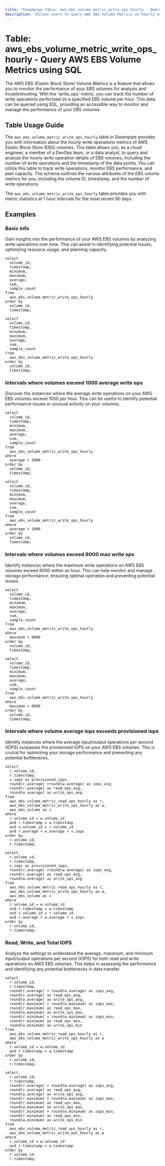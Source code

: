 ```yaml
---
title: "Steampipe Table: aws_ebs_volume_metric_write_ops_hourly - Query AWS EBS Volume Metrics using SQL"
description: "Allows users to query AWS EBS Volume Metrics on hourly write operations."
---
```


# Table: aws_ebs_volume_metric_write_ops_hourly - Query AWS EBS Volume Metrics using SQL

The AWS EBS (Elastic Block Store) Volume Metrics is a feature that allows you to monitor the performance of your EBS volumes for analysis and troubleshooting. With the 'write_ops' metric, you can track the number of write operations performed on a specified EBS volume per hour. This data can be queried using SQL, providing an accessible way to monitor and manage the performance of your EBS volumes.

## Table Usage Guide

The `aws_ebs_volume_metric_write_ops_hourly` table in Steampipe provides you with information about the hourly write operations metrics of AWS Elastic Block Store (EBS) volumes. This table allows you, as a cloud engineer, a member of a DevOps team, or a data analyst, to query and analyze the hourly write operation details of EBS volumes, including the number of write operations and the timestamp of the data points. You can utilize this table to track write operations, monitor EBS performance, and plan capacity. The schema outlines the various attributes of the EBS volume metrics for you, including the volume ID, timestamp, and the number of write operations.

The `aws_ebs_volume_metric_write_ops_hourly` table provides you with metric statistics at 1 hour intervals for the most recent 60 days.

## Examples

### Basic info
Gain insights into the performance of your AWS EBS volumes by analyzing write operations over time. This can assist in identifying potential issues, optimizing resource usage, and planning capacity.

```sql+postgres
select
  volume_id,
  timestamp,
  minimum,
  maximum,
  average,
  sum,
  sample_count
from
  aws_ebs_volume_metric_write_ops_hourly
order by
  volume_id,
  timestamp;
```

```sql+sqlite
select
  volume_id,
  timestamp,
  minimum,
  maximum,
  average,
  sum,
  sample_count
from
  aws_ebs_volume_metric_write_ops_hourly
order by
  volume_id,
  timestamp;
```

### Intervals where volumes exceed 1000 average write ops
Discover the instances where the average write operations on your AWS EBS volumes exceed 1000 per hour. This can be useful to identify potential performance issues or unusual activity on your volumes.

```sql+postgres
select
  volume_id,
  timestamp,
  minimum,
  maximum,
  average,
  sum,
  sample_count
from
  aws_ebs_volume_metric_write_ops_hourly
where
  average > 1000
order by
  volume_id,
  timestamp;
```

```sql+sqlite
select
  volume_id,
  timestamp,
  minimum,
  maximum,
  average,
  sum,
  sample_count
from
  aws_ebs_volume_metric_write_ops_hourly
where
  average > 1000
order by
  volume_id,
  timestamp;
```


### Intervals where volumes exceed 8000 max write ops
Identify instances where the maximum write operations on AWS EBS volumes exceed 8000 within an hour. This can help monitor and manage storage performance, ensuring optimal operation and preventing potential issues.

```sql+postgres
select
  volume_id,
  timestamp,
  minimum,
  maximum,
  average,
  sum,
  sample_count
from
  aws_ebs_volume_metric_write_ops_hourly
where
  maximum > 8000
order by
  volume_id,
  timestamp;
```

```sql+sqlite
select
  volume_id,
  timestamp,
  minimum,
  maximum,
  average,
  sum,
  sample_count
from
  aws_ebs_volume_metric_write_ops_hourly
where
  maximum > 8000
order by
  volume_id,
  timestamp;
```

### Intervals where volume average iops exceeds provisioned iops
Identify instances where the average input/output operations per second (IOPS) surpasses the provisioned IOPS on your AWS EBS volumes. This is crucial for optimizing your storage performance and preventing any potential bottlenecks.

```sql+postgres
select 
  r.volume_id,
  r.timestamp,
  v.iops as provisioned_iops,
  round(r.average) +round(w.average) as iops_avg,
  round(r.average) as read_ops_avg,
  round(w.average) as write_ops_avg
from 
  aws_ebs_volume_metric_read_ops_hourly as r,
  aws_ebs_volume_metric_write_ops_hourly as w,
  aws_ebs_volume as v
where 
  r.volume_id = w.volume_id
  and r.timestamp = w.timestamp
  and v.volume_id = r.volume_id 
  and r.average + w.average > v.iops
order by
  r.volume_id,
  r.timestamp;
```

```sql+sqlite
select 
  r.volume_id,
  r.timestamp,
  v.iops as provisioned_iops,
  round(r.average) +round(w.average) as iops_avg,
  round(r.average) as read_ops_avg,
  round(w.average) as write_ops_avg
from 
  aws_ebs_volume_metric_read_ops_hourly as r,
  aws_ebs_volume_metric_write_ops_hourly as w,
  aws_ebs_volume as v
where 
  r.volume_id = w.volume_id
  and r.timestamp = w.timestamp
  and v.volume_id = r.volume_id 
  and r.average + w.average > v.iops
order by
  r.volume_id,
  r.timestamp;
```


### Read, Write, and Total IOPS
Analyze the settings to understand the average, maximum, and minimum input/output operations per second (IOPS) for both read and write operations on AWS EBS volumes. This helps in assessing the performance and identifying any potential bottlenecks in data transfer.

```sql+postgres
select 
  r.volume_id,
  r.timestamp,
  round(r.average) + round(w.average) as iops_avg,
  round(r.average) as read_ops_avg,
  round(w.average) as write_ops_avg,
  round(r.maximum) + round(w.maximum) as iops_max,
  round(r.maximum) as read_ops_max,
  round(w.maximum) as write_ops_max,
  round(r.minimum) + round(w.minimum) as iops_min,
  round(r.minimum) as read_ops_min,
  round(w.minimum) as write_ops_min
from 
  aws_ebs_volume_metric_read_ops_hourly as r,
  aws_ebs_volume_metric_write_ops_hourly as w
where 
  r.volume_id = w.volume_id
  and r.timestamp = w.timestamp
order by
  r.volume_id,
  r.timestamp;
```

```sql+sqlite
select 
  r.volume_id,
  r.timestamp,
  round(r.average) + round(w.average) as iops_avg,
  round(r.average) as read_ops_avg,
  round(w.average) as write_ops_avg,
  round(r.maximum) + round(w.maximum) as iops_max,
  round(r.maximum) as read_ops_max,
  round(w.maximum) as write_ops_max,
  round(r.minimum) + round(w.minimum) as iops_min,
  round(r.minimum) as read_ops_min,
  round(w.minimum) as write_ops_min
from 
  aws_ebs_volume_metric_read_ops_hourly as r,
  aws_ebs_volume_metric_write_ops_hourly as w
where 
  r.volume_id = w.volume_id
  and r.timestamp = w.timestamp
order by
  r.volume_id,
  r.timestamp;
```